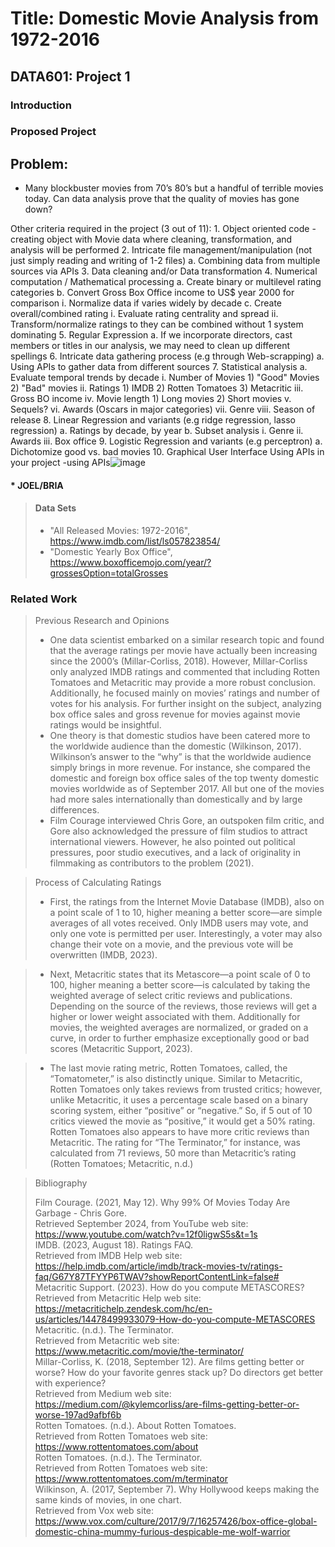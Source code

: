 # Title: Domestic Movie Analysis from 1972-2016
## DATA601: Project 1

### Introduction

### Proposed Project

## Problem:
* Many blockbuster movies from 70’s 80’s but a handful of terrible movies today.  Can data analysis prove that the quality of movies has gone down?

Other criteria required in the project (3 out of 11):
	1. Object oriented code - creating object with Movie data where cleaning, transformation, and analysis will be performed 
	2. Intricate file management/manipulation (not just simply reading and writing of 1-2 files)
		a. Combining data from multiple sources via APIs
	3. Data cleaning and/or Data transformation
	4. Numerical computation / Mathematical processing
		a. Create binary or multilevel rating categories
		b. Convert Gross Box Office income to US$ year 2000 for comparison
			i. Normalize data if varies widely by decade
		c. Create overall/combined rating
			i. Evaluate rating centrality and spread
			ii. Transform/normalize ratings to they can be combined without 1 system dominating
	5. Regular Expression
		a. If we incorporate directors, cast members or titles in our analysis, we may need to clean up different spellings
	6. Intricate data gathering process (e.g through Web-scrapping)
		a. Using APIs to gather data from different sources
	7. Statistical analysis
		a. Evaluate temporal trends by decade
			i. Number of Movies
				1) "Good" Movies
				2) "Bad" movies
			ii. Ratings
				1) IMDB
				2) Rotten Tomatoes
				3) Metacritic
			iii. Gross BO income
			iv. Movie length
				1) Long movies
				2) Short movies
			v. Sequels?
			vi. Awards (Oscars in major categories)
			vii. Genre
			viii. Season of release
	8. Linear Regression and variants (e.g ridge regression, lasso regression)
		a. Ratings by decade, by year
		b. Subset analysis
			i. Genre
			ii. Awards
			iii. Box office
	9. Logistic Regression and variants (e.g perceptron)
		a. Dichotomize good vs. bad movies
	10. Graphical User Interface
Using APIs in your project -using APIs![image](https://github.com/user-attachments/assets/6215b806-61e2-43bf-bd18-14424a9d9c12)




#### * JOEL/BRIA

> #### Data Sets
> * "All Released Movies: 1972-2016", https://www.imdb.com/list/ls057823854/
> * "Domestic Yearly Box Office", https://www.boxofficemojo.com/year/?grossesOption=totalGrosses

### Related Work

> Previous Research and Opinions
> * One data scientist embarked on a similar research topic and found that the average ratings per movie have actually been increasing since the 2000’s (Millar-Corliss, 2018).  However, Millar-Corliss only analyzed IMDB ratings and commented that including Rotten Tomatoes and Metacritic may provide a more robust conclusion.  Additionally, he focused mainly on movies’ ratings and number of votes for his analysis.  For further insight on the subject, analyzing box office sales and gross revenue for movies against movie ratings would be insightful.
> * One theory is that domestic studios have been catered more to the worldwide audience than the domestic (Wilkinson, 2017).  Wilkinson’s answer to the “why” is that the worldwide audience simply brings in more revenue.  For instance, she compared the domestic and foreign box office sales of the top twenty domestic movies worldwide as of September 2017.  All but one of the movies had more sales internationally than domestically and by large differences. 
> * Film Courage interviewed Chris Gore, an outspoken film critic, and Gore also acknowledged the pressure of film studios to attract international viewers.  However, he also pointed out political pressures, poor studio executives, and a lack of originality in filmmaking as contributors to the problem (2021). <br>

> Process of Calculating Ratings
> * First, the ratings from the Internet Movie Database (IMDB), also on a point scale of 1 to 10, higher meaning a better score—are simple averages of all votes received.  Only IMDB users may vote, and only one vote is permitted per user.  Interestingly, a voter may also change their vote on a movie, and the previous vote will be overwritten (IMDB, 2023).<br>

> * Next, Metacritic states that its Metascore—a point scale of 0 to 100, higher meaning a better score—is calculated by taking the weighted average of select critic reviews and publications.  Depending on the source of the reviews, those reviews will get a higher or lower weight associated with them.  Additionally for movies, the weighted averages are normalized, or graded on a curve, in order to further emphasize exceptionally good or bad scores (Metacritic Support, 2023).<br>

> * The last movie rating metric, Rotten Tomatoes, called, the “Tomatometer,” is also distinctly unique.  Similar to Metacritic, Rotten Tomatoes only takes reviews from trusted critics; however, unlike Metacritic, it uses a percentage scale based on a binary scoring system, either “positive” or “negative.”  So, if 5 out of 10 critics viewed the movie as “positive,” it would get a 50% rating.  Rotten Tomatoes also appears to have more critic reviews than Metacritic.  The rating for “The Terminator,” for instance, was calculated from 71 reviews, 50 more than Metacritic’s rating (Rotten Tomatoes; Metacritic, n.d.)<br>

>Bibliography
>
>Film Courage. (2021, May 12). Why 99% Of Movies Today Are Garbage - Chris Gore. <br>Retrieved September 2024, from YouTube web site: https://www.youtube.com/watch?v=12f0ligwS5s&t=1s<br>
>IMDB. (2023, August 18). Ratings FAQ.<br> Retrieved from IMDB Help web site: https://help.imdb.com/article/imdb/track-movies-tv/ratings-faq/G67Y87TFYYP6TWAV?showReportContentLink=false#<br>
>Metacritic Support. (2023). How do you compute METASCORES? <br>Retrieved from Metacritic Help web site: https://metacritichelp.zendesk.com/hc/en-us/articles/14478499933079-How-do-you-compute-METASCORES
>Metacritic. (n.d.). The Terminator. <br>Retrieved from Metacritic web site: https://www.metacritic.com/movie/the-terminator/<br>
>Millar-Corliss, K. (2018, September 12). Are films getting better or worse? How do your favorite genres stack up? Do directors get better with experience?<br> Retrieved from Medium web site: https://medium.com/@kylemcorliss/are-films-getting-better-or-worse-197ad9afbf6b<br>
>Rotten Tomatoes. (n.d.). About Rotten Tomatoes.<br> Retrieved from Rotten Tomatoes web site: https://www.rottentomatoes.com/about<br>
>Rotten Tomatoes. (n.d.). The Terminator.<br> Retrieved from Rotten Tomatoes web site: https://www.rottentomatoes.com/m/terminator<br>
>Wilkinson, A. (2017, September 7). Why Hollywood keeps making the same kinds of movies, in one chart.<br> Retrieved from Vox web site: https://www.vox.com/culture/2017/9/7/16257426/box-office-global-domestic-china-mummy-furious-despicable-me-wolf-warrior<br>






